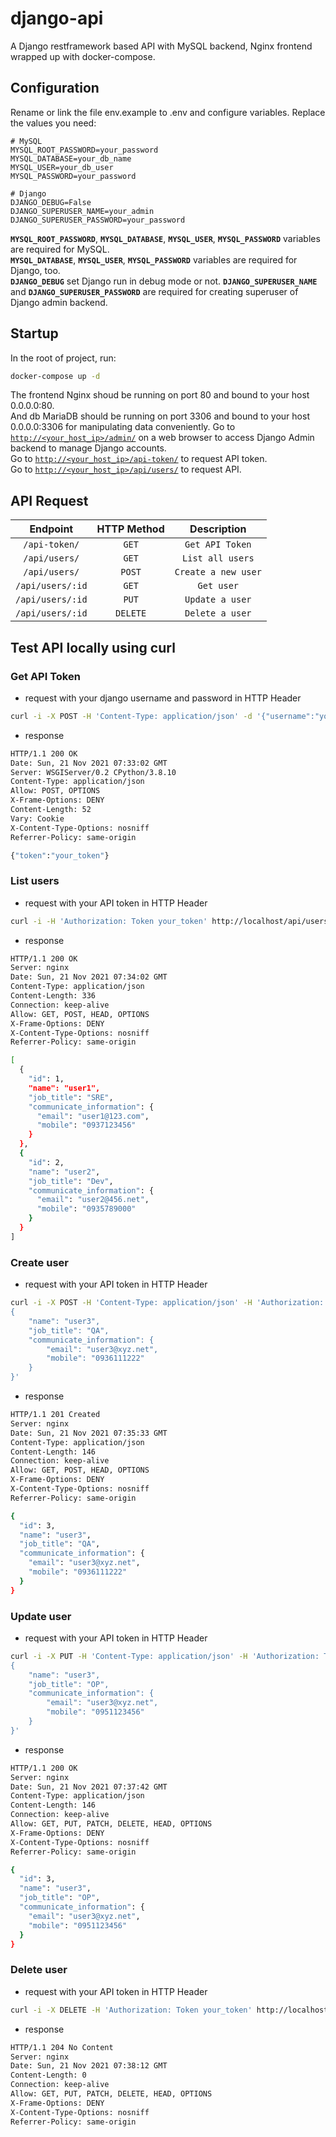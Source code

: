 # django-api
A Django restframework based API with MySQL backend, Nginx frontend wrapped up with docker-compose.

## Configuration
Rename or link the file env.example to .env and configure variables. Replace the values you need:
```
# MySQL
MYSQL_ROOT_PASSWORD=your_password
MYSQL_DATABASE=your_db_name
MYSQL_USER=your_db_user
MYSQL_PASSWORD=your_password

# Django
DJANGO_DEBUG=False
DJANGO_SUPERUSER_NAME=your_admin
DJANGO_SUPERUSER_PASSWORD=your_password
```
**`MYSQL_ROOT_PASSWORD`**, **`MYSQL_DATABASE`**, **`MYSQL_USER`**, **`MYSQL_PASSWORD`** variables are required for MySQL.  
**`MYSQL_DATABASE`**, **`MYSQL_USER`**, **`MYSQL_PASSWORD`** variables are required for Django, too.  
**`DJANGO_DEBUG`** set Django run in debug mode or not.
**`DJANGO_SUPERUSER_NAME`** and **`DJANGO_SUPERUSER_PASSWORD`** are required for creating superuser of Django admin backend.

## Startup
In the root of project, run:
```bash
docker-compose up -d
```
The frontend Nginx shoud be running on port 80 and bound to your host 0.0.0.0:80.  
And db MariaDB should be running on port 3306 and bound to your host 0.0.0.0:3306 for manipulating data conveniently.
Go to [`http://<your_host_ip>/admin/`](http://<your_host_ip>/admin/) on a web browser to access Django Admin backend to manage Django accounts.  
Go to [`http://<your_host_ip>/api-token/`](http://<your_host_ip>/api-token/) to request API token.  
Go to [`http://<your_host_ip>/api/users/`](http://<your_host_ip>/api/users/) to request API.

## API Request
| Endpoint                           | HTTP Method             | Description             |
| :--------------------------------: | :---------------------: | :---------------------: |
| `/api-token/`                      | `GET`                   | `Get API Token`         |
| `/api/users/`                      | `GET`                   | `List all users`        |
| `/api/users/`                      | `POST`                  | `Create a new user`     |
| `/api/users/:id`                   | `GET`                   | `Get user`              |
| `/api/users/:id`                   | `PUT`                   | `Update a user`         |
| `/api/users/:id`                   | `DELETE`                | `Delete a user`         |

## Test API locally using curl
### Get API Token
* request with your django username and password in HTTP Header
```bash
curl -i -X POST -H 'Content-Type: application/json' -d '{"username":"your_admin", "password":"your_password"}' http://localhost/api-token/
```

* response
```bash
HTTP/1.1 200 OK
Date: Sun, 21 Nov 2021 07:33:02 GMT
Server: WSGIServer/0.2 CPython/3.8.10
Content-Type: application/json
Allow: POST, OPTIONS
X-Frame-Options: DENY
Content-Length: 52
Vary: Cookie
X-Content-Type-Options: nosniff
Referrer-Policy: same-origin

{"token":"your_token"}
```

### List users   
* request with your API token in HTTP Header
```bash
curl -i -H 'Authorization: Token your_token' http://localhost/api/users/
```

* response
```bash
HTTP/1.1 200 OK
Server: nginx
Date: Sun, 21 Nov 2021 07:34:02 GMT
Content-Type: application/json
Content-Length: 336
Connection: keep-alive
Allow: GET, POST, HEAD, OPTIONS
X-Frame-Options: DENY
X-Content-Type-Options: nosniff
Referrer-Policy: same-origin

[
  {
    "id": 1,
    "name": "user1",
    "job_title": "SRE",
    "communicate_information": {
      "email": "user1@123.com",
      "mobile": "0937123456"
    }
  },
  {
    "id": 2,
    "name": "user2",
    "job_title": "Dev",
    "communicate_information": {
      "email": "user2@456.net",
      "mobile": "0935789000"
    }
  }
]
```

### Create user
* request with your API token in HTTP Header
```bash
curl -i -X POST -H 'Content-Type: application/json' -H 'Authorization: Token your_token' http://localhost/api/users/ -d '
{
    "name": "user3",
    "job_title": "QA",
    "communicate_information": {
        "email": "user3@xyz.net",
        "mobile": "0936111222"
    }
}'
```
* response
```bash
HTTP/1.1 201 Created
Server: nginx
Date: Sun, 21 Nov 2021 07:35:33 GMT
Content-Type: application/json
Content-Length: 146
Connection: keep-alive
Allow: GET, POST, HEAD, OPTIONS
X-Frame-Options: DENY
X-Content-Type-Options: nosniff
Referrer-Policy: same-origin

{
  "id": 3,
  "name": "user3",
  "job_title": "QA",
  "communicate_information": {
    "email": "user3@xyz.net",
    "mobile": "0936111222"
  }
}
```
### Update user
* request with your API token in HTTP Header
```bash
curl -i -X PUT -H 'Content-Type: application/json' -H 'Authorization: Token your_token' http://localhost/api/users/3/ -d '
{
    "name": "user3",
    "job_title": "OP",
    "communicate_information": {
        "email": "user3@xyz.net",
        "mobile": "0951123456"
    }
}'
```

* response
```bash
HTTP/1.1 200 OK
Server: nginx
Date: Sun, 21 Nov 2021 07:37:42 GMT
Content-Type: application/json
Content-Length: 146
Connection: keep-alive
Allow: GET, PUT, PATCH, DELETE, HEAD, OPTIONS
X-Frame-Options: DENY
X-Content-Type-Options: nosniff
Referrer-Policy: same-origin

{
  "id": 3,
  "name": "user3",
  "job_title": "OP",
  "communicate_information": {
    "email": "user3@xyz.net",
    "mobile": "0951123456"
  }
}
```
### Delete user
* request with your API token in HTTP Header
```bash
curl -i -X DELETE -H 'Authorization: Token your_token' http://localhost/api/users/3/
```
* response
```bash
HTTP/1.1 204 No Content
Server: nginx
Date: Sun, 21 Nov 2021 07:38:12 GMT
Content-Length: 0
Connection: keep-alive
Allow: GET, PUT, PATCH, DELETE, HEAD, OPTIONS
X-Frame-Options: DENY
X-Content-Type-Options: nosniff
Referrer-Policy: same-origin
```
